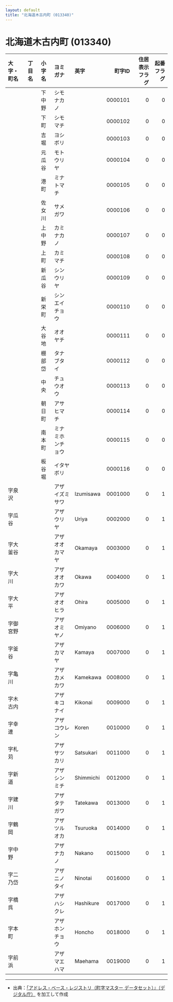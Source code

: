 ```yaml
---
layout: default
title: "北海道木古内町 (013340)"
---
```


# 北海道木古内町 (013340)

| 大字・町名 | 丁目名 | 小字名 | ヨミガナ | 英字 | 町字ID | 住居表示フラグ | 起番フラグ |
|:--------|:------|:------|:-----------------|:---------------------|--------:|----------:|--------:|
|  |  | 下中野 | シモナカノ |  | 0000101 | 0 | 0 |
|  |  | 下町 | シモマチ |  | 0000102 | 0 | 0 |
|  |  | 吉堀 | ヨシボリ |  | 0000103 | 0 | 0 |
|  |  | 元瓜谷 | モトウリヤ |  | 0000104 | 0 | 0 |
|  |  | 港町 | ミナトマチ |  | 0000105 | 0 | 0 |
|  |  | 佐女川 | サメガワ |  | 0000106 | 0 | 0 |
|  |  | 上中野 | カミナカノ |  | 0000107 | 0 | 0 |
|  |  | 上町 | カミマチ |  | 0000108 | 0 | 0 |
|  |  | 新瓜谷 | シンウリヤ |  | 0000109 | 0 | 0 |
|  |  | 新栄町 | シンエイチョウ |  | 0000110 | 0 | 0 |
|  |  | 大谷地 | オオヤチ |  | 0000111 | 0 | 0 |
|  |  | 棚部岱 | タナブタイ |  | 0000112 | 0 | 0 |
|  |  | 中央 | チュウオウ |  | 0000113 | 0 | 0 |
|  |  | 朝日町 | アサヒマチ |  | 0000114 | 0 | 0 |
|  |  | 南本町 | ミナミホンチョウ |  | 0000115 | 0 | 0 |
|  |  | 板谷堀 | イタヤボリ |  | 0000116 | 0 | 0 |
| 字泉沢 |  |  | アザイズミサワ | Izumisawa | 0001000 | 0 | 1 |
| 字瓜谷 |  |  | アザウリヤ | Uriya | 0002000 | 0 | 1 |
| 字大釜谷 |  |  | アザオオカマヤ | Okamaya | 0003000 | 0 | 1 |
| 字大川 |  |  | アザオオカワ | Okawa | 0004000 | 0 | 1 |
| 字大平 |  |  | アザオオヒラ | Ohira | 0005000 | 0 | 1 |
| 字御宮野 |  |  | アザオミヤノ | Omiyano | 0006000 | 0 | 1 |
| 字釜谷 |  |  | アザカマヤ | Kamaya | 0007000 | 0 | 1 |
| 字亀川 |  |  | アザカメカワ | Kamekawa | 0008000 | 0 | 1 |
| 字木古内 |  |  | アザキコナイ | Kikonai | 0009000 | 0 | 1 |
| 字幸連 |  |  | アザコウレン | Koren | 0010000 | 0 | 1 |
| 字札苅 |  |  | アザサツカリ | Satsukari | 0011000 | 0 | 1 |
| 字新道 |  |  | アザシンミチ | Shimmichi | 0012000 | 0 | 1 |
| 字建川 |  |  | アザタテガワ | Tatekawa | 0013000 | 0 | 1 |
| 字鶴岡 |  |  | アザツルオカ | Tsuruoka | 0014000 | 0 | 1 |
| 字中野 |  |  | アザナカノ | Nakano | 0015000 | 0 | 1 |
| 字二乃岱 |  |  | アザニノタイ | Ninotai | 0016000 | 0 | 1 |
| 字橋呉 |  |  | アザハシクレ | Hashikure | 0017000 | 0 | 1 |
| 字本町 |  |  | アザホンチョウ | Honcho | 0018000 | 0 | 1 |
| 字前浜 |  |  | アザマエハマ | Maehama | 0019000 | 0 | 1 |

---

- 出典：[「アドレス・ベース・レジストリ（町字マスター データセット）』（デジタル庁）](https://www.digital.go.jp/policies/base_registry_address/) を加工して作成